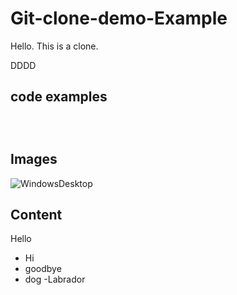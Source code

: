 # Git-clone-demo-Example
Hello. This is a clone.

DDDD

## code examples

```php
```

```html
```

```c#
```

## Images

![WindowsDesktop](https://www.artsy.net/article/artsy-editorial-story-worlds-famous-desktop-background)


## Content

Hello 
  - Hi
  - goodbye
  - dog
    -Labrador
  